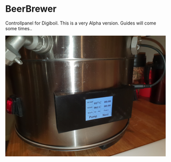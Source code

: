 # BeerBrewer
 Controllpanel for Digiboil.
 This is a very Alpha version. Guides will come some times.. 

 ![Finnished](Finnished.jpg)
